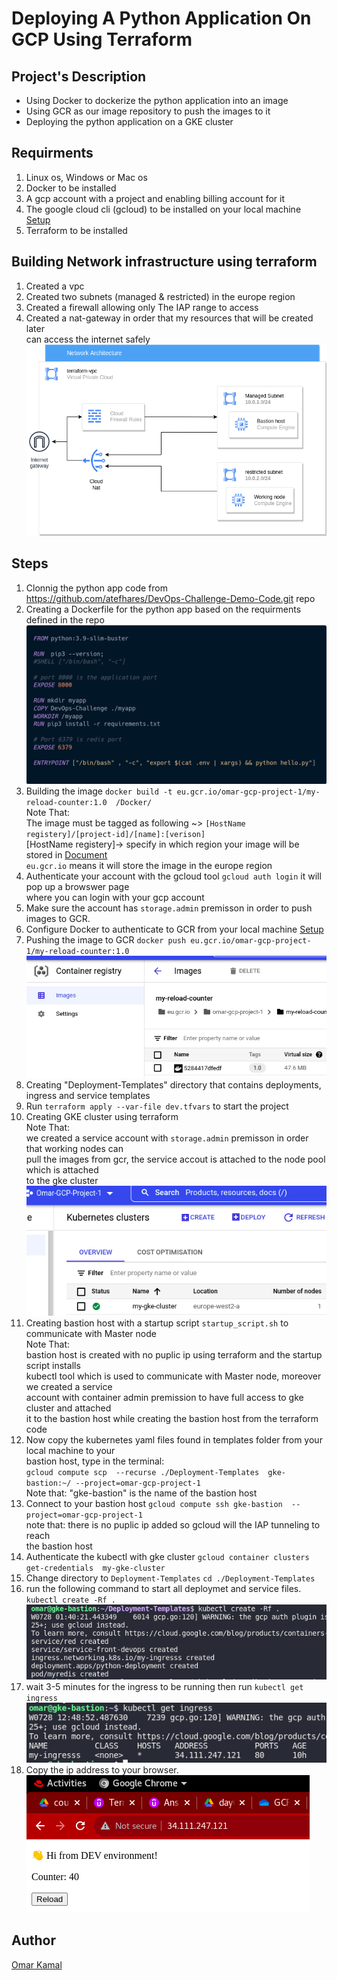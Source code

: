 # Deploying A Python Application On GCP Using Terraform

## Project's Description

- Using Docker to dockerize the python application into an image
- Using GCR as our image repository to push the images to it
- Deploying the python application on a GKE cluster


## Requirments

1. Linux os, Windows or Mac os  
2. Docker to be installed 
3. A gcp account with a project and enabling billing account for it
4. The google cloud cli (gcloud) to be installed on your local machine [ Setup ](https://cloud.google.com/sdk/docs/install)
5. Terraform to be installed 


## Building Network infrastructure using terraform 

1. Created a vpc 
2. Created two subnets (managed & restricted) in the europe region
3. Created a firewall allowing only The IAP range to access 
4. Created a nat-gateway in order that my resources that will be created later <br />
   can access the internet safely<br /> 
![](./images/network.png "The example")


## Steps

1. Clonnig the python app code from https://github.com/atefhares/DevOps-Challenge-Demo-Code.git repo
2. Creating a Dockerfile for the python app based on the requirments defined in the repo  
![](./images/docker.png "The dockerfile")
3. Building the image `docker build -t eu.gcr.io/omar-gcp-project-1/my-reload-counter:1.0  /Docker/` <br /> 
    Note That: <br />
    The image must be tagged as following ~> `[HostName registery]/[project-id]/[name]:[verison]` <br /> 
    [HostName registery]-> specify in which region your image will be stored in [ Document ](https://cloud.google.com/container-registry/docs/pushing-and-pulling)<br />
    `eu.gcr.io` means it will store the image in the europe region 
4. Authenticate your account with the gcloud tool `gcloud auth login` it will pop up a browswer page  <br /> 
   where you can login with your gcp account
5. Make sure the account has `storage.admin` premisson in order to push images to GCR.
6. Configure Docker to authenticate to GCR from your local machine [Setup](https://cloud.google.com/container-registry/docs/advanced-authentication)
7. Pushing the image to GCR `docker push eu.gcr.io/omar-gcp-project-1/my-reload-counter:1.0`
![](./images/gcr.png "The gcr")
8. Creating "Deployment-Templates" directory that contains deployments, ingress and service templates
9. Run `terraform apply --var-file dev.tfvars` to start the project
9. Creating GKE cluster using terraform <br />
   Note That: <br /> 
    we created a service account with `storage.admin` premisson in order that working nodes can <br />
    pull the images from gcr, the service accout is attached to the node pool which is attached <br />
    to the gke cluster 
![](./images/gke.png "The gke")
10. Creating bastion host with a startup script `startup_script.sh` to communicate with Master node <br />
    Note That: <br /> 
    bastion host is created with no puplic ip using terraform and the startup script installs <br />
    kubectl tool which is used to communicate with Master node, moreover we created a service<br />
    account with container admin premission to have full access to gke cluster and attached<br />
    it to the bastion host while creating the bastion host from the terraform code
11. Now copy the kubernetes yaml files found in templates folder from your local machine to your <br />
    bastion host, type in the terminal: <br />
    `gcloud compute scp  --recurse ./Deployment-Templates  gke-bastion:~/ --project=omar-gcp-project-1` <br />
    Note that: "gke-bastion" is the name of the bastion host
12. Connect to your bastion host `gcloud compute ssh gke-bastion  --project=omar-gcp-project-1` <br />
    note that: there is no puplic ip added so gcloud will the IAP tunneling to reach <br />
    the bastion host
13. Authenticate the kubectl with gke cluster `gcloud container clusters get-credentials  my-gke-cluster `
14. Change directory to `Deployment-Templates` `cd ./Deployment-Templates`
15. run the following command to start all deploymet and service files. `kubectl create -Rf .`<br />
![](./images/kubectl.png "kubectl")
16. wait 3-5 minutes for the ingress to be running then run `kubectl get ingress`<br />
![](./images/ingress.png "ingress")
17. Copy the ip address to your browser.<br />
![](./images/browser.png "testing")


## Author

[Omar Kamal ](https://www.linkedin.com/in/omar-soliman-617188208/)
